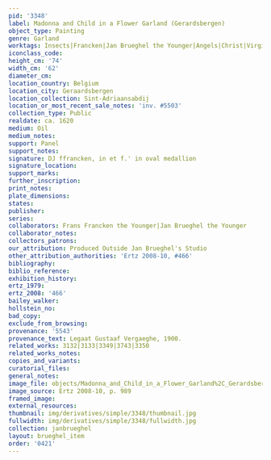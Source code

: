 ```yaml
---
pid: '3348'
label: Madonna and Child in a Flower Garland (Gerardsbergen)
object_type: Painting
genre: Garland
worktags: Insects|Francken|Jan Brueghel the Younger|Angels|Christ|Virgin Mary|Flowers|Garland
iconclass_code:
height_cm: '74'
width_cm: '62'
diameter_cm:
location_country: Belgium
location_city: Geraardsbergen
location_collection: Sint-Adriaansabdij
location_or_most_recent_sale_notes: 'inv. #5503'
collection_type: Public
realdate: ca. 1620
medium: Oil
medium_notes:
support: Panel
support_notes:
signature: DJ ffrancken, in et f.' in oval medallion
signature_location:
support_marks:
further_inscription:
print_notes:
plate_dimensions:
states:
publisher:
series:
collaborators: Frans Francken the Younger|Jan Brueghel the Younger
collaborator_notes:
collectors_patrons:
our_attribution: Produced Outside Jan Brueghel's Studio
other_attribution_authorities: 'Ertz 2008-10, #466'
bibliography:
biblio_reference:
exhibition_history:
ertz_1979:
ertz_2008: '466'
bailey_walker:
hollstein_no:
bad_copy:
exclude_from_browsing:
provenance: '5543'
provenance_text: Legaat Gustaaf Vergaeghe, 1900.
related_works: 3132|3133|3349|3743|3350
related_works_notes:
copies_and_variants:
curatorial_files:
general_notes:
image_file: objects/Madonna_and_Child_in_a_Flower_Garland%2C_Gerardsbergen.jpg
image_source: Ertz 2008-10, p. 989
framed_image:
external_resources:
thumbnail: img/derivatives/simple/3348/thumbnail.jpg
fullwidth: img/derivatives/simple/3348/fullwidth.jpg
collection: janbrueghel
layout: brueghel_item
order: '0421'
---
```

